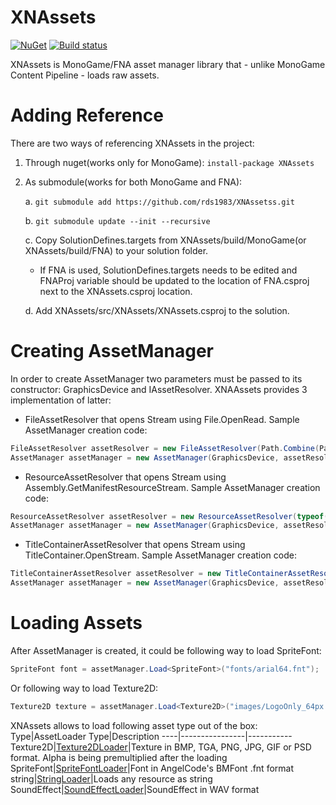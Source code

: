 # XNAssets
[![NuGet](https://img.shields.io/nuget/v/XNAssets.svg)](https://www.nuget.org/packages/XNAssets/) [![Build status](https://ci.appveyor.com/api/projects/status/j1q2injprkq3j18p?svg=true)](https://ci.appveyor.com/project/RomanShapiro/xnassets)

XNAssets is MonoGame/FNA asset manager library that - unlike MonoGame Content Pipeline - loads raw assets.

# Adding Reference
There are two ways of referencing XNAssets in the project:
1. Through nuget(works only for MonoGame): `install-package XNAssets`
2. As submodule(works for both MonoGame and FNA):
    
    a. `git submodule add https://github.com/rds1983/XNAssetss.git`
    
    b. `git submodule update --init --recursive`
    
    c. Copy SolutionDefines.targets from XNAssets/build/MonoGame(or XNAssets/build/FNA) to your solution folder.

      * If FNA is used, SolutionDefines.targets needs to be edited and FNAProj variable should be updated to the location of FNA.csproj next to the XNAssets.csproj location.
    
    d. Add XNAssets/src/XNAssets/XNAssets.csproj to the solution.

# Creating AssetManager
In order to create AssetManager two parameters must be passed to its constructor: GraphicsDevice and IAssetResolver. XNAAssets provides 3 implementation of latter:
  * FileAssetResolver that opens Stream using File.OpenRead. Sample AssetManager creation code:
```c#
FileAssetResolver assetResolver = new FileAssetResolver(Path.Combine(PathUtils.ExecutingAssemblyDirectory, "Assets"));
AssetManager assetManager = new AssetManager(GraphicsDevice, assetResolver);
```

  * ResourceAssetResolver that opens Stream using Assembly.GetManifestResourceStream. Sample AssetManager creation code:
```c#
ResourceAssetResolver assetResolver = new ResourceAssetResolver(typeof(MyGame).Assembly, "Resources.");
AssetManager assetManager = new AssetManager(GraphicsDevice, assetResolver);
```

  * TitleContainerAssetResolver that opens Stream using TitleContainer.OpenStream. Sample AssetManager creation code:
```c#
TitleContainerAssetResolver assetResolver = new TitleContainerAssetResolver("Assets");
AssetManager assetManager = new AssetManager(GraphicsDevice, assetResolver);
```

# Loading Assets
After AssetManager is created, it could be following way to load SpriteFont:
```c#
SpriteFont font = assetManager.Load<SpriteFont>("fonts/arial64.fnt");
```
Or following way to load Texture2D:
```c#
Texture2D texture = assetManager.Load<Texture2D>("images/LogoOnly_64px.png");
```

XNAssets allows to load following asset type out of the box:
Type|AssetLoader Type|Description
----|----------------|-----------
Texture2D|[Texture2DLoader](https://github.com/rds1983/XNAssets/blob/master/src/XNAssets/Assets/Texture2DLoader.cs)|Texture in BMP, TGA, PNG, JPG, GIF or PSD format. Alpha is being premultiplied after the loading
SpriteFont|[SpriteFontLoader](https://github.com/rds1983/XNAssets/blob/master/src/XNAssets/Assets/SpriteFontLoader.cs)|Font in AngelCode's BMFont .fnt format
string|[StringLoader](https://github.com/rds1983/XNAssets/blob/master/src/XNAssets/Assets/StringLoader.cs)|Loads any resource as string
SoundEffect|[SoundEffectLoader](https://github.com/rds1983/XNAssets/blob/master/src/XNAssets/Assets/SoundEffectLoader.cs)|SoundEffect in WAV format
